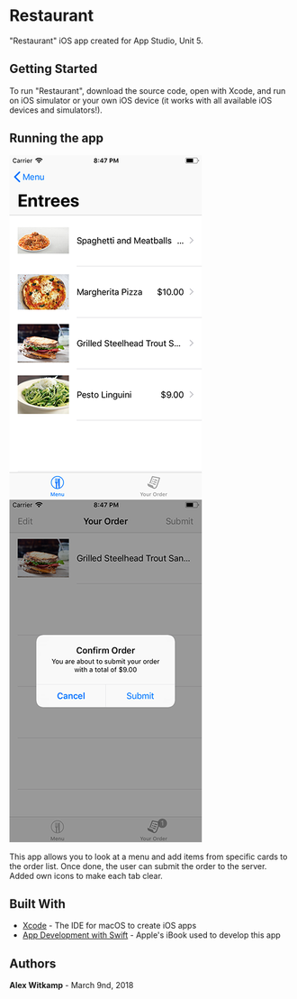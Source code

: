 # Restaurant

"Restaurant" iOS app created for App Studio, Unit 5.

## Getting Started

To run "Restaurant", download the source code, open with Xcode, and run on iOS simulator or your own iOS device (it works with all available iOS devices and simulators!).

## Running the app

![Alt text](/doc/screenshot1.png "View menu, running on iPhone 8")
![Alt text](/doc/screenshot2.png "Order list, running on iPhone 8")

This app allows you to look at a menu and add items from specific cards to the order list. Once done, the user can submit the order to the server. Added own icons to make each tab clear.


## Built With

* [Xcode](https://developer.apple.com/xcode/) - The IDE for macOS to create iOS apps
* [App Development with Swift](https://itunes.apple.com/nl/book/app-development-with-swift/id1219117996?l=en&mt=11) - Apple's iBook used to develop this app


## Authors

**Alex Witkamp** - March 9nd, 2018
